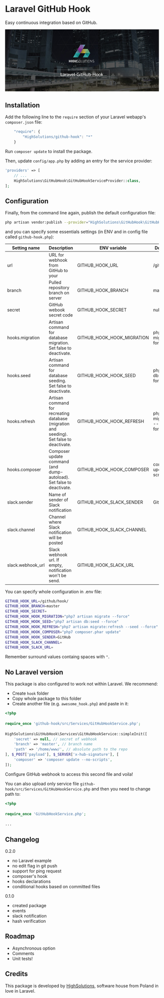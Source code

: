 Laravel GitHub Hook
===================

Easy continuous integration based on GitHub.

![Laravel-GitHub-Hook by HighSolutions](https://raw.githubusercontent.com/highsolutions/laravel-github-hook/master/intro.jpg)

Installation
------------

Add the following line to the `require` section of your Laravel webapp's `composer.json` file:

```javascript
    "require": {
        "HighSolutions/github-hook": "*"
    }
```

Run `composer update` to install the package.

Then, update `config/app.php` by adding an entry for the service provider:

```php
'providers' => [
    // ...
    HighSolutions\GitHubHook\GitHubHookServiceProvider::class,
];
```

Configuration
-------------

Finally, from the command line again, publish the default configuration file:

```bash
php artisan vendor:publish --provider="HighSolutions\GitHubHook\GitHubHookServiceProvider"
```

and you can specify some essentials settings (in ENV and in config file called `github-hook.php`):

| Setting name      | Description                                                                               | ENV variable               | Default value                             |
|-------------------|-------------------------------------------------------------------------------------------|----------------------------|-------------------------------------------|
| url               | URL for webhook from GitHub to your                                                       | GITHUB_HOOK_URL            | /github/hook/                             |
| branch            | Pulled repository branch on server                                                        | GITHUB_HOOK_BRANCH         | master                                    |
| secret            | GitHub webook secret code                                                                 | GITHUB_HOOK_SECRET         | null                                      |
| hooks.migration   | Artisan command for database migration. Set false to deactivate.                          | GITHUB_HOOK_HOOK_MIGRATION | php artisan migrate --force               |
| hooks.seed        | Artisan command for database seeding. Set false to deactivate.                            | GITHUB_HOOK_HOOK_SEED      | php artisan db:seed --force               |
| hooks.refresh     | Artisan command for recreating database (migration and seeding). Set false to deactivate. | GITHUB_HOOK_HOOK_REFRESH   | php artisan migrate:refresh --seed --force |
| hooks.composer    | Composer update command (and dump-autoload). Set false to deactivate.                     | GITHUB_HOOK_HOOK_COMPOSER  | composer update --no-scripts              |
| slack.sender      | Name of sender of Slack notification                                                      | GITHUB_HOOK_SLACK_SENDER   | GitHub Hook                               |
| slack.channel     | Channel where Slack notification will be posted                                           | GITHUB_HOOK_SLACK_CHANNEL  |                                           |
| slack.webhook_url | Slack webhook url. If empty, notification won't be send.                                  | GITHUB_HOOK_SLACK_URL      |                                           |

You can specify whole configuration in .env file:

```bash
GITHUB_HOOK_URL=/github/hook/
GITHUB_HOOK_BRANCH=master
GITHUB_HOOK_SECRET=
GITHUB_HOOK_HOOK_MIGRATION="php7 artisan migrate --force"
GITHUB_HOOK_HOOK_SEED="php7 artisan db:seed --force"
GITHUB_HOOK_HOOK_REFRESH="php7 artisan migrate:refresh --seed --force"
GITHUB_HOOK_HOOK_COMPOSER="php7 composer.phar update"
GITHUB_HOOK_HOOK_SENDER=GitHub
GITHUB_HOOK_SLACK_CHANNEL=
GITHUB_HOOK_SLACK_URL=
```

Remember surround values containg spaces with `"`.

No Laravel version
------------------

This package is also configured to work not within Laravel. We recommend:
- Create `hook` folder 
- Copy whole package to this folder
- Create another file (e.g. `awesome_hook.php`) and paste in it:

```php
<?php

require_once 'github-hook/src/Services/GitHubHookService.php';

HighSolutions\GitHubHook\Services\GitHubHookService::simpleInit([
    'secret' => null, // secret of webhook
    'branch' => 'master', // branch name
    'path' => '/home/www/', // absolute path to the repo
], $_POST['payload'], $_SERVER['x-hub-signature'], [
    'composer' => 'composer update --no-scripts',
]);
```

Configure GitHub webhook to access this second file and voila!

You can also upload only service file `github-hook/src/Services/GitHubHookService.php` and then you need to change path to:

```php
<?php

require_once 'GitHubHookService.php';

...
```

Changelog
---------

0.2.0

- no Laravel example
- no edit flag in git push
- support for ping request
- composer's hook
- hooks declarations
- conditional hooks based on committed files

0.1.0

- created package
- events
- slack notification
- hash verification

Roadmap
-------

* Asynchronous option
* Comments
* Unit tests!

Credits
-------

This package is developed by [HighSolutions](http://highsolutions.pl), software house from Poland in love in Laravel.